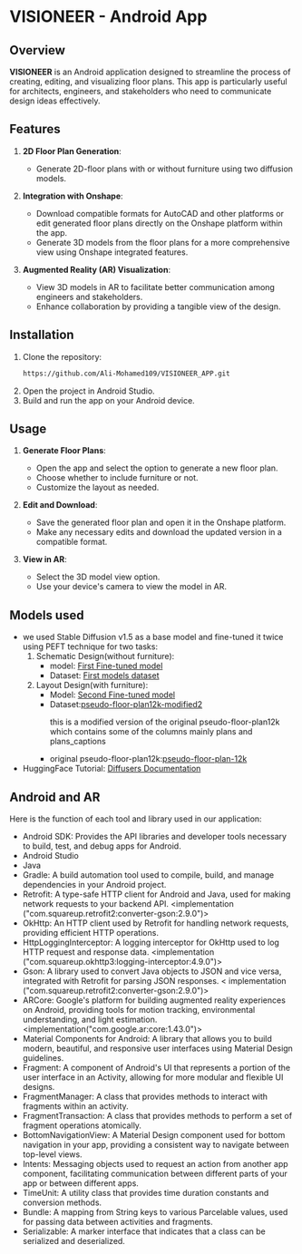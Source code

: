 # VISIONEER - Android App

## Overview
**VISIONEER** is an Android application designed to streamline the process of creating, editing, and visualizing floor plans. This app is particularly useful for architects, engineers, and stakeholders who need to communicate design ideas effectively.

## Features
1. **2D Floor Plan Generation**:
   - Generate 2D-floor plans with or without furniture using two diffusion models.

2. **Integration with Onshape**:
   - Download compatible formats for AutoCAD and other platforms or edit generated floor plans directly on the Onshape platform within the app.
   - Generate 3D models from the floor plans for a more comprehensive view using Onshape integrated features.

3. **Augmented Reality (AR) Visualization**:
   - View 3D models in AR to facilitate better communication among engineers and stakeholders.
   - Enhance collaboration by providing a tangible view of the design.

## Installation
1. Clone the repository:
   ```bash
   https://github.com/Ali-Mohamed109/VISIONEER_APP.git
   ```
2. Open the project in Android Studio.
3. Build and run the app on your Android device.

## Usage
1. **Generate Floor Plans**:
   - Open the app and select the option to generate a new floor plan.
   - Choose whether to include furniture or not.
   - Customize the layout as needed.

2. **Edit and Download**:
   - Save the generated floor plan and open it in the Onshape platform.
   - Make any necessary edits and download the updated version in a compatible format.

3. **View in AR**:
   - Select the 3D model view option.
   - Use your device's camera to view the model in AR.

## Models used
   - we used Stable Diffusion v1.5 as a base model and fine-tuned it twice using PEFT technique for two tasks:
      1. Schematic Design(without furniture):
           - model: <a href="https://huggingface.co/OmarAmir2001/visioneer5-0">First Fine-tuned model</a> 
           - Dataset: <a href="https://huggingface.co/datasets/OmarAmir2001/visioneer-dataset-with-no-text">First models dataset</a>
      2. Layout Design(with furniture):
         - Model: <a href="https://huggingface.co/Ahmed167/visioneer-v2">Second Fine-tuned model</a> 
         - Dataset:<a href="https://huggingface.co/datasets/OmarAmir2001/pseudo-floor-plan12k-modified2">pseudo-floor-plan12k-modified2</a>
            <p>this is a modified version of the original pseudo-floor-plan12k which contains some of the columns mainly plans and plans_captions</p>
         - original pseudo-floor-plan12k:<a href="https://huggingface.co/datasets/zimhe/pseudo-floor-plan-12k">pseudo-floor-plan-12k</a>
   - HuggingFace Tutorial: <a href="https://huggingface.co/docs/diffusers/index"> Diffusers Documentation</a>

   ## Android and AR
  Here is the function of each tool and library used in our application:

   - Android SDK: Provides the API libraries and developer tools necessary to build, test, and debug apps for Android.
   - Android Studio
   - Java
   - Gradle: A build automation tool used to compile, build, and manage dependencies in your Android project.
   - Retrofit: A type-safe HTTP client for Android and Java, used for making network requests to your backend API. <implementation ("com.squareup.retrofit2:converter-gson:2.9.0")>
   - OkHttp: An HTTP client used by Retrofit for handling network requests, providing efficient HTTP operations.
   - HttpLoggingInterceptor: A logging interceptor for OkHttp used to log HTTP request and response data. <implementation ("com.squareup.okhttp3:logging-interceptor:4.9.0")>
   - Gson: A library used to convert Java objects to JSON and vice versa, integrated with Retrofit for parsing JSON responses. < implementation ("com.squareup.retrofit2:converter-gson:2.9.0")>
   - ARCore: Google's platform for building augmented reality experiences on Android, providing tools for motion tracking, environmental understanding, and light estimation.       
     <implementation("com.google.ar:core:1.43.0")>
   - Material Components for Android: A library that allows you to build modern, beautiful, and responsive user interfaces using Material Design guidelines.
   - Fragment: A component of Android's UI that represents a portion of the user interface in an Activity, allowing for more modular and flexible UI designs.
   - FragmentManager: A class that provides methods to interact with fragments within an activity.
   - FragmentTransaction: A class that provides methods to perform a set of fragment operations atomically.
   - BottomNavigationView: A Material Design component used for bottom navigation in your app, providing a consistent way to navigate between top-level views.
   - Intents: Messaging objects used to request an action from another app component, facilitating communication between different parts of your app or between different apps.
   - TimeUnit: A utility class that provides time duration constants and conversion methods.
   - Bundle: A mapping from String keys to various Parcelable values, used for passing data between activities and fragments.
   - Serializable: A marker interface that indicates that a class can be serialized and deserialized.

   
